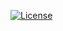 
[![License](https://img.shields.io/badge/License-BSD_3--Clause-orange.svg)](https://opensource.org/licenses/BSD-3-Clause)  
